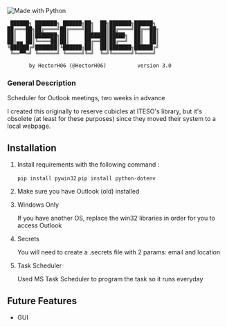 ![Made with Python](https://forthebadge.com/images/badges/made-with-python.svg)

```ascii
 ██████╗ ███████╗ ██████╗██╗  ██╗███████╗██████╗  
██╔═══██╗██╔════╝██╔════╝██║  ██║██╔════╝██╔══██╗ 
██║   ██║███████╗██║     ███████║█████╗  ██║  ██║ 
██║▄▄ ██║╚════██║██║     ██╔══██║██╔══╝  ██║  ██║ 
╚██████╔╝███████║╚██████╗██║  ██║███████╗██████╔╝ 
 ╚══▀▀═╝ ╚══════╝ ╚═════╝╚═╝  ╚═╝╚══════╝╚═════╝  

       by HectorH06 (@HectorH06)          version 3.0
```

### General Description

Scheduler for Outlook meetings, two weeks in advance

I created this originally to reserve cubicles at ITESO's library, but it's obsolete (at least for these purposes) since they moved their system to a local webpage.

## Installation

1. Install requirements with the following command :

   `pip install pywin32`
   `pip install python-dotenv`

2. Make sure you have Outlook (old) installed

3. Windows Only

   If you have another OS, replace the win32 libraries in order for you to access Outlook

4. Secrets

   You will need to create a .secrets file with 2 params: email and location

5. Task Scheduler

   Used MS Task Scheduler to program the task so it runs everyday


## Future Features

- GUI
